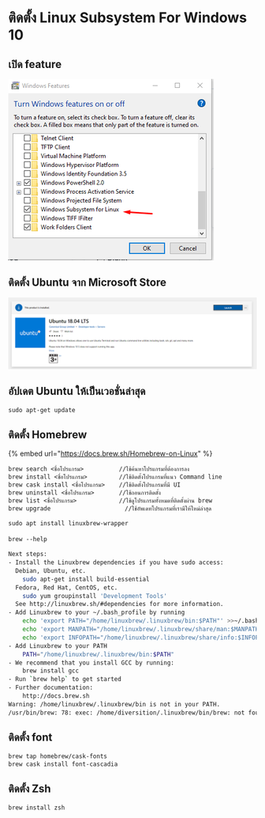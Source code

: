 # ติดตั้ง Linux Subsystem For Windows 10

## เปิด feature

![](.gitbook/assets/image%20%282%29.png)

## ติดตั้ง Ubuntu จาก Microsoft Store

![](.gitbook/assets/image%20%283%29.png)

## อัปเดต Ubuntu ให้เป็นเวอชั่นล่าสุด

```text
sudo apt-get update
```

## ติดตั้ง Homebrew

{% embed url="https://docs.brew.sh/Homebrew-on-Linux" %}

```text
brew search <ชื่อโปรแกรม>          //ใช้ค้นหาโปรแกรมที่ต้องการลง
brew install <ชื่อโปรแกรม>         //ใช้ติดตั้งโปรแกรมที่แนว Command line
brew cask install <ชื่อโปรแกรม>    //ใช้ติดตั้งโปรแกรมที่มี UI
brew uninstall <ชื่อโปรแกรม>       //ใช้ถอนการติดตั้ง
brew list <ชื่อโปรแกรม>            //ใช้ดูโปรแกรมทั้งหมดที่ติดตั้งผ่าน brew
brew upgrade                     //ใช้อัพเดทโปรแกรมที่เรามีให้ใหม่ล่าสุด
```

```text
sudo apt install linuxbrew-wrapper

brew --help
```

```bash
Next steps:
- Install the Linuxbrew dependencies if you have sudo access:
  Debian, Ubuntu, etc.
    sudo apt-get install build-essential
  Fedora, Red Hat, CentOS, etc.
    sudo yum groupinstall 'Development Tools'
  See http://linuxbrew.sh/#dependencies for more information.
- Add Linuxbrew to your ~/.bash_profile by running
    echo 'export PATH="/home/linuxbrew/.linuxbrew/bin:$PATH"' >>~/.bash_profile
    echo 'export MANPATH="/home/linuxbrew/.linuxbrew/share/man:$MANPATH"' >>~/.bash_profile
    echo 'export INFOPATH="/home/linuxbrew/.linuxbrew/share/info:$INFOPATH"' >>~/.bash_profile
- Add Linuxbrew to your PATH
    PATH="/home/linuxbrew/.linuxbrew/bin:$PATH"
- We recommend that you install GCC by running:
    brew install gcc
- Run `brew help` to get started
- Further documentation:
    http://docs.brew.sh
Warning: /home/linuxbrew/.linuxbrew/bin is not in your PATH.
/usr/bin/brew: 78: exec: /home/diversition/.linuxbrew/bin/brew: not found
```

## ติดตั้ง font

```text
brew tap homebrew/cask-fonts 
brew cask install font-cascadia
```

## ติดตั้ง Zsh

```text
brew install zsh
```







